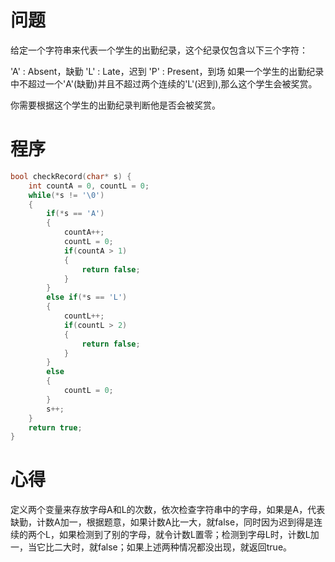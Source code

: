 # 问题

给定一个字符串来代表一个学生的出勤纪录，这个纪录仅包含以下三个字符：

'A' : Absent，缺勤
'L' : Late，迟到
'P' : Present，到场
如果一个学生的出勤纪录中不超过一个'A'(缺勤)并且不超过两个连续的'L'(迟到),那么这个学生会被奖赏。

你需要根据这个学生的出勤纪录判断他是否会被奖赏。
# 程序
```C
bool checkRecord(char* s) {
    int countA = 0, countL = 0;
    while(*s != '\0')
    {
        if(*s == 'A')
        {
            countA++;
            countL = 0;
            if(countA > 1)
            {
                return false;
            }
        }
        else if(*s == 'L')
        {
            countL++;
            if(countL > 2)
            {
                return false;
            }
        }
        else
        {
            countL = 0;
        }
        s++;
    }
    return true;
}
```
# 心得
定义两个变量来存放字母A和L的次数，依次检查字符串中的字母，如果是A，代表缺勤，计数A加一，根据题意，如果计数A比一大，就false，同时因为迟到得是连续的两个L，如果检测到了别的字母，就令计数L置零；检测到字母L时，计数L加一，当它比二大时，就false；如果上述两种情况都没出现，就返回true。